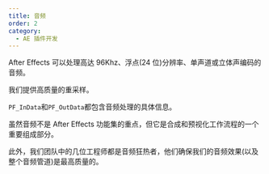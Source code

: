 ```yaml
---
title: 音频
order: 2
category:
  - AE 插件开发
---
```


After Effects 可以处理高达 96Khz、浮点(24 位)分辨率、单声道或立体声编码的音频。

我们提供高质量的重采样。

`PF_InData`和`PF_OutData`都包含音频处理的具体信息。

虽然音频不是 After Effects 功能集的重点，但它是合成和预视化工作流程的一个重要组成部分。

此外，我们团队中的几位工程师都是音频狂热者，他们确保我们的音频效果(以及整个音频管道)是最高质量的。
